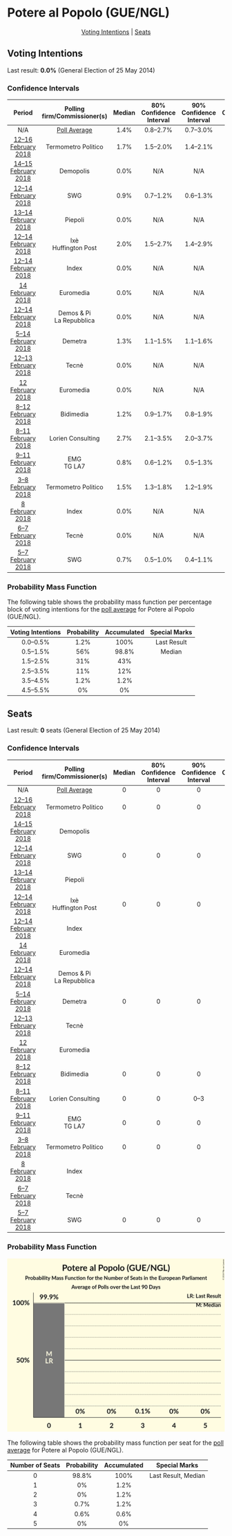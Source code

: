 # Potere al Popolo (GUE/NGL)

<p align="center"><a href="#voting-intentions">Voting Intentions</a> | <a href="#seats">Seats</a></p>

## Voting Intentions

Last result: **0.0%** (General Election of 25 May 2014)

### Confidence Intervals

| Period     | Polling firm/Commissioner(s) | Median | 80% Confidence Interval | 90% Confidence Interval | 95% Confidence Interval | 99% Confidence Interval |
|:----------:|:----------------:|:-----------:|:-----------------------:|:-----------------------:|:-----------------------:|:-----------------------:|
| N/A | [Poll Average](average.html) | 1.4% | 0.8–2.7% | 0.7–3.0% | 0.6–3.3% | 0.5–3.8% |
| [12–16 February 2018](2018-02-16-TermometroPolitico.html) | Termometro Politico | 1.7% | 1.5–2.0% | 1.4–2.1% | 1.4–2.1% | 1.3–2.3% |
| [14–15 February 2018](2018-02-15-Demopolis.html) | Demopolis | 0.0% | N/A | N/A | N/A | N/A |
| [12–14 February 2018](2018-02-14-SWG.html) | SWG | 0.9% | 0.7–1.2% | 0.6–1.3% | 0.6–1.4% | 0.5–1.6% |
| [13–14 February 2018](2018-02-14-Piepoli.html) | Piepoli | 0.0% | N/A | N/A | N/A | N/A |
| [12–14 February 2018](2018-02-14-Ixè.html) | Ixè <br> Huffington Post | 2.0% | 1.5–2.7% | 1.4–2.9% | 1.3–3.1% | 1.1–3.4% |
| [12–14 February 2018](2018-02-14-Index.html) | Index | 0.0% | N/A | N/A | N/A | N/A |
| [14 February 2018](2018-02-14-Euromedia.html) | Euromedia | 0.0% | N/A | N/A | N/A | N/A |
| [12–14 February 2018](2018-02-14-DemosPi.html) | Demos & Pi <br> La Repubblica | 0.0% | N/A | N/A | N/A | N/A |
| [5–14 February 2018](2018-02-14-Demetra.html) | Demetra | 1.3% | 1.1–1.5% | 1.1–1.6% | 1.0–1.6% | 1.0–1.7% |
| [12–13 February 2018](2018-02-13-Tecnè.html) | Tecnè | 0.0% | N/A | N/A | N/A | N/A |
| [12 February 2018](2018-02-12-Euromedia.html) | Euromedia | 0.0% | N/A | N/A | N/A | N/A |
| [8–12 February 2018](2018-02-12-Bidimedia.html) | Bidimedia | 1.2% | 0.9–1.7% | 0.8–1.9% | 0.8–2.0% | 0.6–2.3% |
| [8–11 February 2018](2018-02-11-LorienConsulting.html) | Lorien Consulting | 2.7% | 2.1–3.5% | 2.0–3.7% | 1.9–3.9% | 1.6–4.3% |
| [9–11 February 2018](2018-02-11-EMG.html) | EMG <br> TG LA7 | 0.8% | 0.6–1.2% | 0.5–1.3% | 0.5–1.4% | 0.4–1.6% |
| [3–8 February 2018](2018-02-08-TermometroPolitico.html) | Termometro Politico | 1.5% | 1.3–1.8% | 1.2–1.9% | 1.2–2.0% | 1.1–2.1% |
| [8 February 2018](2018-02-08-Index.html) | Index | 0.0% | N/A | N/A | N/A | N/A |
| [6–7 February 2018](2018-02-07-Tecnè.html) | Tecnè | 0.0% | N/A | N/A | N/A | N/A |
| [5–7 February 2018](2018-02-07-SWG.html) | SWG | 0.7% | 0.5–1.0% | 0.4–1.1% | 0.4–1.2% | 0.3–1.4% |

### Probability Mass Function

The following table shows the probability mass function per percentage block of voting intentions for the [poll average](average.html) for Potere al Popolo (GUE/NGL).

| Voting Intentions | Probability | Accumulated | Special Marks |
|:-----------------:|:-----------:|:-----------:|:-------------:|
| 0.0–0.5% | 1.2% | 100% | Last Result |
| 0.5–1.5% | 56% | 98.8% | Median |
| 1.5–2.5% | 31% | 43% |  |
| 2.5–3.5% | 11% | 12% |  |
| 3.5–4.5% | 1.2% | 1.2% |  |
| 4.5–5.5% | 0% | 0% |  |


## Seats

Last result: **0** seats (General Election of 25 May 2014)

### Confidence Intervals

| Period     | Polling firm/Commissioner(s) | Median | 80% Confidence Interval | 90% Confidence Interval | 95% Confidence Interval | 99% Confidence Interval |
|:----------:|:----------------:|:------:|:-----------------------:|:-----------------------:|:-----------------------:|:-----------------------:|
| N/A | [Poll Average](average.html) | 0 | 0 | 0 | 0 | 0–4 |
| [12–16 February 2018](2018-02-16-TermometroPolitico.html) | Termometro Politico | 0 | 0 | 0 | 0 | 0 |
| [14–15 February 2018](2018-02-15-Demopolis.html) | Demopolis |  |  |  |  |  |
| [12–14 February 2018](2018-02-14-SWG.html) | SWG | 0 | 0 | 0 | 0 | 0 |
| [13–14 February 2018](2018-02-14-Piepoli.html) | Piepoli |  |  |  |  |  |
| [12–14 February 2018](2018-02-14-Ixè.html) | Ixè <br> Huffington Post | 0 | 0 | 0 | 0 | 0 |
| [12–14 February 2018](2018-02-14-Index.html) | Index |  |  |  |  |  |
| [14 February 2018](2018-02-14-Euromedia.html) | Euromedia |  |  |  |  |  |
| [12–14 February 2018](2018-02-14-DemosPi.html) | Demos & Pi <br> La Repubblica |  |  |  |  |  |
| [5–14 February 2018](2018-02-14-Demetra.html) | Demetra | 0 | 0 | 0 | 0 | 0 |
| [12–13 February 2018](2018-02-13-Tecnè.html) | Tecnè |  |  |  |  |  |
| [12 February 2018](2018-02-12-Euromedia.html) | Euromedia |  |  |  |  |  |
| [8–12 February 2018](2018-02-12-Bidimedia.html) | Bidimedia | 0 | 0 | 0 | 0 | 0 |
| [8–11 February 2018](2018-02-11-LorienConsulting.html) | Lorien Consulting | 0 | 0 | 0–3 | 0–4 | 0–4 |
| [9–11 February 2018](2018-02-11-EMG.html) | EMG <br> TG LA7 | 0 | 0 | 0 | 0 | 0 |
| [3–8 February 2018](2018-02-08-TermometroPolitico.html) | Termometro Politico | 0 | 0 | 0 | 0 | 0 |
| [8 February 2018](2018-02-08-Index.html) | Index |  |  |  |  |  |
| [6–7 February 2018](2018-02-07-Tecnè.html) | Tecnè |  |  |  |  |  |
| [5–7 February 2018](2018-02-07-SWG.html) | SWG | 0 | 0 | 0 | 0 | 0 |

### Probability Mass Function

![Graph with seats probability mass function not yet produced](average-seats-pmf-poterealpopologuengl.png "Seats Probability Mass Function")

The following table shows the probability mass function per seat for the [poll average](average.html) for Potere al Popolo (GUE/NGL).

| Number of Seats | Probability | Accumulated | Special Marks |
|:---------------:|:-----------:|:-----------:|:-------------:|
| 0 | 98.8% | 100% | Last Result, Median |
| 1 | 0% | 1.2% |  |
| 2 | 0% | 1.2% |  |
| 3 | 0.7% | 1.2% |  |
| 4 | 0.6% | 0.6% |  |
| 5 | 0% | 0% |  |


